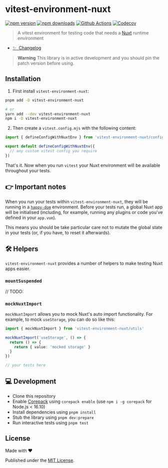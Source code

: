 # vitest-environment-nuxt

[![npm version][npm-version-src]][npm-version-href]
[![npm downloads][npm-downloads-src]][npm-downloads-href]
[![Github Actions][github-actions-src]][github-actions-href]
[![Codecov][codecov-src]][codecov-href]

> A vitest environment for testing code that needs a [Nuxt](https://nuxt.com) runtime environment

- [✨ &nbsp;Changelog](https://github.com/danielroe/vitest-environment-nuxt/blob/main/CHANGELOG.md)

> **Warning**
> This library is in active development and you should pin the patch version before using.

## Installation

1. First install `vitest-environment-nuxt`:

```bash
pnpm add -D vitest-environment-nuxt

# or
yarn add --dev vitest-environment-nuxt
npm i -D vitest-environment-nuxt
```

2. Then create a `vitest.config.mjs` with the following content:

```js
import { defineConfigWithNuxtEnv } from 'vitest-environment-nuxt/config'

export default defineConfigWithNuxtEnv({
  // any custom vitest config you require
})
```

That's it. Now when you run `vitest` your Nuxt environment will be available throughout your tests.

## 👉 Important notes

When you run your tests within `vitest-environment-nuxt`, they will be running in a [`happy-dom`](https://github.com/capricorn86/happy-dom) environment. Before your tests run, a global Nuxt app will be initialised (including, for example, running any plugins or code you've defined in your `app.vue`).

This means you should be take particular care not to mutate the global state in your tests (or, if you have, to reset it afterwards).

## 🛠️ Helpers

`vitest-environment-nuxt` provides a number of helpers to make testing Nuxt apps easier.

### `mountSuspended`

// TODO:

### `mockNuxtImport`

`mockNuxtImport` allows you to mock Nuxt's auto import functionality. For example, to mock `useStorage`, you can do so like this:

```ts
import { mockNuxtImport } from 'vitest-environment-nuxt/utils'

mockNuxtImport('useStorage', () => {
  return () => {
    return { value: 'mocked storage' }
  }
})

// your tests here
```

## 💻 Development

- Clone this repository
- Enable [Corepack](https://github.com/nodejs/corepack) using `corepack enable` (use `npm i -g corepack` for Node.js < 16.10)
- Install dependencies using `pnpm install`
- Stub the library using `pnpm dev:prepare`
- Run interactive tests using `pnpm test`

## License

Made with ❤️

Published under the [MIT License](./LICENCE).

<!-- Badges -->

[npm-version-src]: https://img.shields.io/npm/v/vitest-environment-nuxt?style=flat-square
[npm-version-href]: https://npmjs.com/package/vitest-environment-nuxt
[npm-downloads-src]: https://img.shields.io/npm/dm/vitest-environment-nuxt?style=flat-square
[npm-downloads-href]: https://npmjs.com/package/vitest-environment-nuxt
[github-actions-src]: https://img.shields.io/github/actions/workflow/status/danielroe/vitest-environment-nuxt/ci.yml?branch=main&style=flat-square
[github-actions-href]: https://github.com/danielroe/vitest-environment-nuxt/actions?query=workflow%3Aci
[codecov-src]: https://img.shields.io/codecov/c/gh/danielroe/vitest-environment-nuxt/main?style=flat-square
[codecov-href]: https://codecov.io/gh/danielroe/vitest-environment-nuxt
